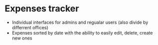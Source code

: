 # Expenses tracker

- Individual interfaces for admins and regualar users (also divide by differrent offices)
- Expenses sorted by date with the ability to easily edit, delete, create new ones
